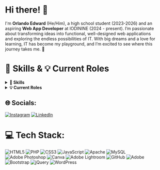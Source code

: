 # Hi there! 👋


I'm **Orlando Edward** (He/Him), a high school student (2023-2026) and an aspiring **Web App Developer** at IODININE (2024 - present). I’m passionate about transforming ideas into functional, well-designed web applications and exploring the endless possibilities of IT. With big dreams and a love for learning, IT has become my playground, and I’m excited to see where this journey takes me. 🚀  

# 🔧 Skills & 💡 Current Roles

<details>
  <summary><strong>🔧 Skills</strong></summary>
  <ul>
    <li><strong>Web Development:</strong> HTML5, CSS, JavaScript, PHP</li>
    <li><strong>Database Management:</strong> MySQL, PhpMyAdmin</li>
    <li><strong>Web Applications & Design:</strong> Crafting responsive and user-friendly web experiences</li>
    <li><strong>Languages:</strong>
      <ul>
        <li>Chinese: Professional working proficiency</li>
        <li>English: Professional working proficiency</li>
        <li>Indonesian: Native or bilingual proficiency</li>
      </ul>
    </li>
  </ul>
</details>

<details>
  <summary><strong>💡 Current Roles</strong></summary>
  <ul>
    <li><strong>Web App Developer</strong> at IODININE</li>
    <li><strong>School Treasurer</strong> at IODININE</li>
  </ul>
</details>


## 🌐 Socials:
[![Instagram](https://img.shields.io/badge/Instagram-%23E4405F.svg?logo=Instagram&logoColor=white)](https://instagram.com/oxcilin) 
[![LinkedIn](https://img.shields.io/badge/LinkedIn-%230077B5.svg?logo=linkedin&logoColor=white)](https://linkedin.com/in/oxacilin) 

# 💻 Tech Stack:
![HTML5](https://img.shields.io/badge/html5-%23E34F26.svg?style=for-the-badge&logo=html5&logoColor=white) ![PHP](https://img.shields.io/badge/php-%23777BB4.svg?style=for-the-badge&logo=php&logoColor=white) ![CSS3](https://img.shields.io/badge/css3-%231572B6.svg?style=for-the-badge&logo=css3&logoColor=white) ![JavaScript](https://img.shields.io/badge/javascript-%23323330.svg?style=for-the-badge&logo=javascript&logoColor=%23F7DF1E) ![Apache](https://img.shields.io/badge/apache-%23D42029.svg?style=for-the-badge&logo=apache&logoColor=white) ![MySQL](https://img.shields.io/badge/mysql-4479A1.svg?style=for-the-badge&logo=mysql&logoColor=white) ![Adobe Photoshop](https://img.shields.io/badge/adobe%20photoshop-%2331A8FF.svg?style=for-the-badge&logo=adobe%20photoshop&logoColor=white) ![Canva](https://img.shields.io/badge/Canva-%2300C4CC.svg?style=for-the-badge&logo=Canva&logoColor=white) ![Adobe Lightroom](https://img.shields.io/badge/Adobe%20Lightroom-31A8FF.svg?style=for-the-badge&logo=Adobe%20Lightroom&logoColor=white) ![GitHub](https://img.shields.io/badge/github-%23121011.svg?style=for-the-badge&logo=github&logoColor=white) ![Adobe](https://img.shields.io/badge/adobe-%23FF0000.svg?style=for-the-badge&logo=adobe&logoColor=white) ![Bootstrap](https://img.shields.io/badge/bootstrap-%238511FA.svg?style=for-the-badge&logo=bootstrap&logoColor=white) ![jQuery](https://img.shields.io/badge/jquery-%230769AD.svg?style=for-the-badge&logo=jquery&logoColor=white) ![WordPress](https://img.shields.io/badge/WordPress-%23117AC9.svg?style=for-the-badge&logo=WordPress&logoColor=white)
